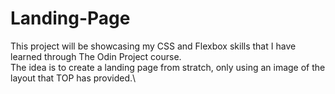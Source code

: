 # Landing-Page
This project will be showcasing my CSS and Flexbox skills that I have learned through The Odin Project course.\
The idea is to create a landing page from stratch, only using an image of the layout that TOP has provided.\